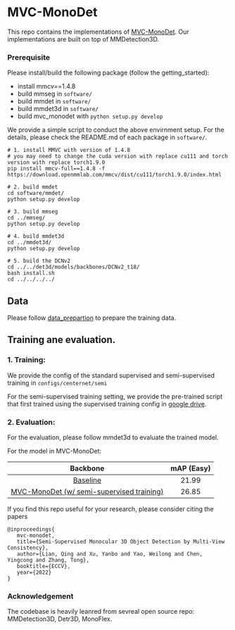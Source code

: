 # MVC-MonoDet

This repo contains the implementations of [MVC-MonoDet](). Our implementations are built on top of MMDetection3D.

### Prerequisite
Please install/build the following package (follow the getting_started):
 + install mmcv==1.4.8 
 + build mmseg in ``software/``
 + build mmdet in ``software/``
 + build mmdet3d in ``software/``
 + build mvc_monodet with ``python setup.py develop``

We provide a simple script to conduct the above envirnment setup. For the details, please check the README.md of each package in ``software/``.
```
# 1. install MMVC with version of 1.4.8
# you may need to change the cuda version with replace cu111 and torch version with replace torch1.9.0
pip install mmcv-full==1.4.8 -f https://download.openmmlab.com/mmcv/dist/cu111/torch1.9.0/index.html

# 2. build mmdet
cd software/mmdet/
python setup.py develop

# 3. build mmseg
cd ../mmseg/
python setup.py develop

# 4. build mmdet3d
cd ../mmdet3d/
python setup.py develop

# 5. build the DCNv2
cd ../../det3d/models/backbones/DCNv2_t18/
bash install.sh
cd ../../../../

```

## Data

Please follow [data_prepartion](./data_prepartion.md) to prepare the training data.

## Training ane evaluation.

### 1. Training:

We provide the config of the standard supervised and semi-supervised training in ``configs/centernet/semi``

For the semi-supervised training setting, we provide the pre-trained script that first trained using the supervised training config in [google drive]().

### 2. Evaluation:
For the evaluation, please follow mmdet3d to evaluate the trained model.

For the model in MVC-MonoDet:
<!-- |  Backbone   | mAP (Easy) | Download |
| :---------: | :----: | :------: |
|[Baseline]()|21.99 |[model]() &#124; [log]()|
|[MVC-MonoDet (w/ semi-supervised training)]()|26.85 |[model]() &#124; [log]()| -->

|  Backbone   | mAP (Easy) |
| :---------: | :----: |
|[Baseline]()|21.99 |
|[MVC-MonoDet (w/ semi-supervised training)]()|26.85 |
If you find this repo useful for your research, please consider citing the papers
```
@inproceedings{
   mvc-monodet,
   title={Semi-Supervised Monocular 3D Object Detection by Multi-View Consistency},
   author={Lian, Qing and Xu, Yanbo and Yao, Weilong and Chen, Yingcong and Zhang, Tong},
   booktitle={ECCV},
   year={2022}
}
```

### Acknowledgement
The codebase is heavily leanred from sevreal open source repo: MMDetection3D, Detr3D, MonoFlex.